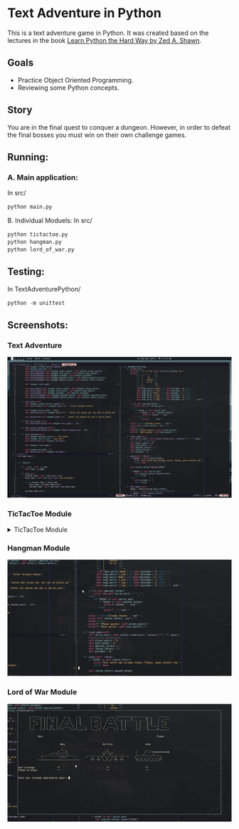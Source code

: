 # Text Adventure in Python

This is a text adventure game in Python. It was created based on the lectures in the book [Learn Python the Hard Way by Zed A. Shawn](https://amzn.to/3ZkOKRt).

## Goals

- Practice Object Oriented Programming.
- Reviewing some Python concepts.

## Story

You are in the final quest to conquer a dungeon. However, in order to defeat the final bosses you must win on their own challenge games.

## Running:
### A. Main application:
In src/ 
```python
python main.py
```

B. Individual Moduels:
In src/ 
```python
python tictactoe.py
python hangman.py
python lord_of_war.py
```

## Testing:

In TextAdventurePython/
```python
python -m unittest
```

## Screenshots:

### Text Adventure

![Alt text](screenshots/main.gif?raw=true "running main")

### TicTacToe Module

<details>
<summary>TicTacToe Module</summary>
![Alt text](screenshots/tictactoe.gif?raw=true "running tictactoe")
</details>

### Hangman Module

![Alt text](screenshots/hangman.gif?raw=true "running hangman")

### Lord of War Module

![Alt text](screenshots/lordOfWar.gif?raw=true "running lord_of_war")

